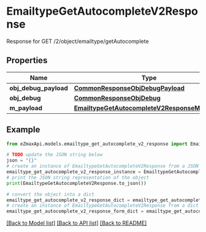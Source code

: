 # EmailtypeGetAutocompleteV2Response

Response for GET /2/object/emailtype/getAutocomplete

## Properties

Name | Type | Description | Notes
------------ | ------------- | ------------- | -------------
**obj_debug_payload** | [**CommonResponseObjDebugPayload**](CommonResponseObjDebugPayload.md) |  | 
**obj_debug** | [**CommonResponseObjDebug**](CommonResponseObjDebug.md) |  | [optional] 
**m_payload** | [**EmailtypeGetAutocompleteV2ResponseMPayload**](EmailtypeGetAutocompleteV2ResponseMPayload.md) |  | 

## Example

```python
from eZmaxApi.models.emailtype_get_autocomplete_v2_response import EmailtypeGetAutocompleteV2Response

# TODO update the JSON string below
json = "{}"
# create an instance of EmailtypeGetAutocompleteV2Response from a JSON string
emailtype_get_autocomplete_v2_response_instance = EmailtypeGetAutocompleteV2Response.from_json(json)
# print the JSON string representation of the object
print(EmailtypeGetAutocompleteV2Response.to_json())

# convert the object into a dict
emailtype_get_autocomplete_v2_response_dict = emailtype_get_autocomplete_v2_response_instance.to_dict()
# create an instance of EmailtypeGetAutocompleteV2Response from a dict
emailtype_get_autocomplete_v2_response_form_dict = emailtype_get_autocomplete_v2_response.from_dict(emailtype_get_autocomplete_v2_response_dict)
```
[[Back to Model list]](../README.md#documentation-for-models) [[Back to API list]](../README.md#documentation-for-api-endpoints) [[Back to README]](../README.md)


